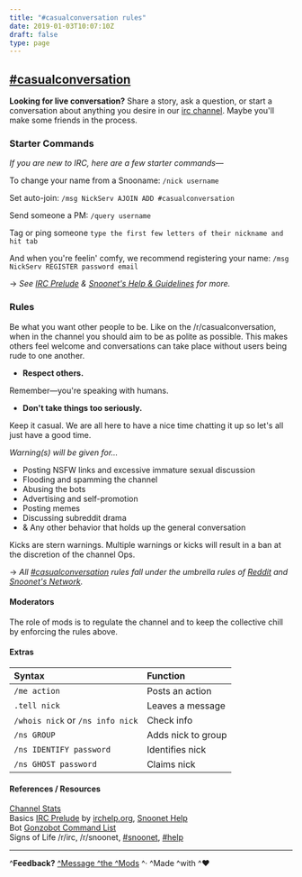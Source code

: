 ```yaml
---
title: "#casualconversation rules"
date: 2019-01-03T10:07:10Z
draft: false
type: page
---
```


## [#casualconversation](https://kiwiirc.com/client/irc.snoonet.org/casualconversation)
**Looking for live conversation?** Share a story, ask a question, or start a conversation about anything you desire in our [irc channel](https://kiwiirc.com/client/irc.snoonet.org/casualconversation). Maybe you'll make some friends in the process.

### Starter Commands 
*If you are new to IRC, here are a few starter commands*—  

To change your name from a Snooname: `/nick username`
    
Set auto-join: `/msg NickServ AJOIN ADD #casualconversation`

Send someone a PM:  `/query username`

Tag or ping someone `type the first few letters of their nickname and hit tab`

And when you're feelin' comfy, we recommend registering your name: `/msg NickServ REGISTER password email`

→ *See [IRC Prelude](http://www.irchelp.org/irchelp/new2irc.html) & [Snoonet's Help & Guidelines](https://www.snoonet.org/help) for more.*

### Rules
Be what you want other people to be. Like on the /r/casualconversation, when in the channel you should aim to be as polite as possible. This makes others feel welcome and conversations can take place without users being rude to one another.

* **Respect others.**  

Remember—you're speaking with humans.


*  **Don't take things too seriously.**  

Keep it casual. We are all here to have a nice time chatting it up so let's all just have a good time.


*Warning(s) will be given for…*  

* Posting NSFW links and excessive immature sexual discussion
* Flooding and spamming the channel
* Abusing the bots
* Advertising and self-promotion
* Posting memes
* Discussing subreddit drama
* & Any other behavior that holds up the general conversation

Kicks are stern warnings. Multiple warnings or kicks will result in a ban at the discretion of the channel Ops.

→  *All [#casualconversation](https://kiwiirc.com/client/irc.snoonet.org/casualconversation) rules fall under the umbrella rules of [Reddit](https://www.reddit.com/rules) and [Snoonet's Network](https://www.snoonet.org/rules).*

#### **Moderators**
The role of mods is to regulate the channel and to keep the collective chill by enforcing the rules above.

#### Extras
Syntax | Function
:---|:--- 
`/me action` | Posts an action
`.tell nick` | Leaves a message
`/whois nick` or `/ns info nick` | Check info
`/ns GROUP` | Adds nick to group
`/ns IDENTIFY password` | Identifies nick
`/ns GHOST password` | Claims nick

#### References  / Resources
[Channel Stats](https://chanstats.snoonet.org/%23casualconversation.html)  
Basics [IRC Prelude](http://www.irchelp.org/irchelp/new2irc.html) by [irchelp.org](http://www.irchelp.org/), [Snoonet Help](https://www.snoonet.org/help)  
Bot [Gonzobot Command List](http://saxton.edwardslabs.com/)  
Signs of Life /r/irc, /r/snoonet, [#snoonet](https://kiwiirc.com/client/irc.snoonet.org/snoonet), [#help](https://kiwiirc.com/client/irc.snoonet.org/help)
__________________
^**Feedback?** [^Message ^the ^Mods](https://www.reddit.com/message/compose?to=%2Fr%2FCasualConversation) ^·    ^Made ^with ^♥

